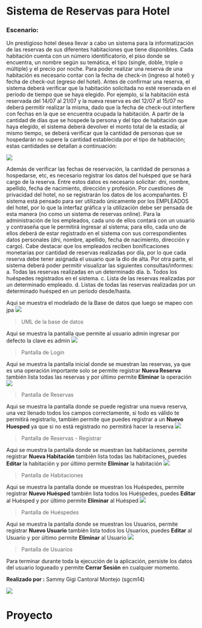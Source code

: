 # Sistema de Reservas para Hotel
###  Escenario:
Un prestigioso hotel desea llevar a cabo un sistema para la informatización de las reservas de sus diferentes habitaciones que tiene disponibles.
Cada habitación cuenta con un número identificatorio, el piso donde se encuentra, un nombre según su temática, el tipo (single, doble, triple o múltiple) y el precio por noche.
Para poder realizar una reserva de una habitación es necesario contar con la fecha de check-in (ingreso al hotel) y fecha de check-out (egreso del hotel). Antes de confirmar una reserva, el sistema deberá verificar que la habitación solicitada no esté reservada en el período de tiempo que se haya elegido. Por ejemplo, si la habitación está reservada del 14/07 al 21/07 y la nueva reserva es del 12/07 al 15/07 no deberá permitir realizar la misma, dado que la fecha de check-out interfiere con fechas en la que se encuentra ocupada la habitación.
A partir de la cantidad de días que se hospede la persona y del tipo de habitación que haya elegido, el sistema deberá devolver el monto total de la estadía; al mismo tiempo, se deberá verificar que la cantidad de personas que se hospedarán no supere la cantidad establecida por el tipo de habitación; estas cantidades se detallan a continuación:

![](https://raw.githubusercontent.com/sgcm14/Polo-TIC-misiones/master/ProyectoFinal/doc/tabla.jpg)

Además de verificar las fechas de reservación, la cantidad de personas a hospedarse, etc, es necesario registrar los datos del huésped que se hará cargo de la reserva. Entre estos datos es necesario solicitar: dni, nombre, apellido, fecha de nacimiento, dirección y profesión. Por cuestiones de privacidad del hotel, no se registrarán los datos de los acompañantes.
El sistema está pensado para ser utilizado únicamente por los EMPLEADOS del hotel, por lo que la interfaz gráfica y la utilización debe ser pensada de esta manera (no como un sistema de reservas online).
Para la administración de los empleados, cada uno de ellos contará con un usuario y contraseña que le permitirá ingresar al sistema; para ello, cada uno de ellos deberá de estar registrado en el sistema con sus correspondientes datos personales (dni, nombre, apellido, fecha de nacimiento, dirección y cargo). Cabe destacar que los empleados reciben bonificaciones monetarias por cantidad de reservas realizadas por día, por lo que cada reserva debe tener asignada el usuario que la dio de alta.
Por otra parte, el sistema deberá poder permitir visualizar las siguientes consultas/informes:
a. Todas las reservas realizadas en un determinado día.
b. Todos los huéspedes registrados en el sistema.
c. Lista de las reservas realizadas por un determinado empleado.
d. Listas de todas las reservas realizadas por un determinado huésped en un período desde/hasta.

Aqui se muestra el modelado de la Base de datos que luego se mapeo con jpa
![](https://raw.githubusercontent.com/sgcm14/Polo-TIC-misiones/master/ProyectoFinal/doc/uml.png)
> UML de la base de datos

Aqui se muestra la pantalla que permite al usuario admin ingresar por defecto la clave es admin
![](https://raw.githubusercontent.com/sgcm14/Polo-TIC-misiones/master/ProyectoFinal/doc/pantalla1.jpg)
> Pantalla de Login

Aqui se muestra la pantalla inicial donde se muestran las reservas, ya que es una operación importante solo se permite registrar **Nueva Reserva** también lista todas las reservas y por último permite **Eliminar** la operación
![](https://raw.githubusercontent.com/sgcm14/Polo-TIC-misiones/master/ProyectoFinal/doc/pantalla2.jpg)
> Pantalla de Reservas

Aqui se muestra la pantalla donde se puede registrar una nueva reserva, una vez llenado todos los campos correctamente, si todo es válido te permitirá registrarlo, también permite que puedes registrar a un **Nuevo Huesped** ya que si no está registrado no permitirá hacer la reserva
![](https://raw.githubusercontent.com/sgcm14/Polo-TIC-misiones/master/ProyectoFinal/doc/pantalla3.jpg)
> Pantalla de Reservas - Registrar

Aqui se muestra la pantalla donde se muestran las habitaciones,  permite registrar **Nueva Habitación** también lista todas las habitaciones, puedes **Editar** la habitación y por último permite **Eliminar** la habitación
![](https://raw.githubusercontent.com/sgcm14/Polo-TIC-misiones/master/ProyectoFinal/doc/pantalla4.jpg)
> Pantalla de Habitaciones

Aqui se muestra la pantalla donde se muestran los Huéspedes,  permite registrar **Nuevo Huésped** también lista todos los Huéspedes, puedes **Editar** al Huésped y por último permite **Eliminar** al Huésped
![](https://raw.githubusercontent.com/sgcm14/Polo-TIC-misiones/master/ProyectoFinal/doc/pantalla5.jpg)
> Pantalla de Huéspedes

Aqui se muestra la pantalla donde se muestran los Usuarios,  permite registrar **Nuevo Usuario** también lista todos los Usuarios, puedes **Editar** al Usuario y por último permite **Eliminar** al Usuario
![](https://raw.githubusercontent.com/sgcm14/Polo-TIC-misiones/master/ProyectoFinal/doc/pantalla6.jpg)
> Pantalla de Usuarios

Para terminar durante toda la ejecución de la aplicación, persiste los datos del usuario logueado y permite **Cerrar Sesión** en cualquier momento. 

**Realizado por :** Sammy Gigi Cantoral Montejo (sgcm14)

![](https://edteam-media.s3.amazonaws.com/users/avatar/16f3b00c-18cf-43f5-af5f-f9692fa3e5f1.jpg)
# Proyecto
